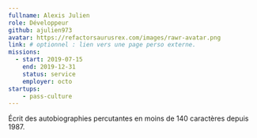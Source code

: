 ```yaml
---
fullname: Alexis Julien
role: Développeur
github: ajulien973
avatar: https://refactorsaurusrex.com/images/rawr-avatar.png
link: # optionnel : lien vers une page perso externe.
missions:
  - start: 2019-07-15
    end: 2019-12-31
    status: service
    employer: octo
startups:
    - pass-culture
---
```


Écrit des autobiographies percutantes en moins de 140 caractères depuis 1987.
